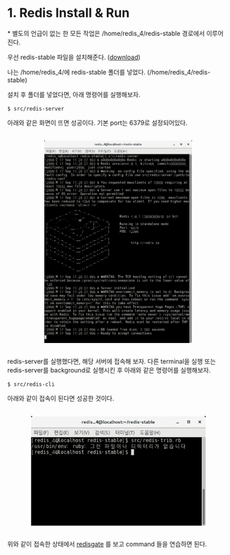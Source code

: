 # 1. Redis Install & Run

\* 별도의 언급이 없는 한 모든 작업은 /home/redis_4/redis-stable 경로에서 이루어진다. 

우선 redis-stable 파일을 설치해준다. ([download](https://redis.io/download))

나는 /home/redis_4/에 redis-stable 폴더를 넣었다. (/home/redis_4/redis-stable)

설치 후 폴더를 넣었다면, 아래 명령어를 실행해보자.

    $ src/redis-server


아래와 같은 화면이 뜨면 성공이다. 기본 port는 6379로 설정되어있다.

<br /><img src="./img/img01.png" width="336px" style="display: block;margin: auto;">

<br />redis-server를 실행했다면, 해당 서버에 접속해 보자. 다른 terminal을 실행 또는 redis-server를 background로 실행시킨 후 아래와 같은 명령어를 실행해보자.

    $ src/redis-cli

아래와 같이 접속이 된다면 성공한 것이다.

<br /><img src="./img/img02.png" width="397px" style="display: block;margin: auto;">

<br />위와 같이 접속한 상태에서 [redisgate](http://redisgate.jp/redis/introduction/redis_intro.php) 를 보고 command 들을 연습하면 된다.